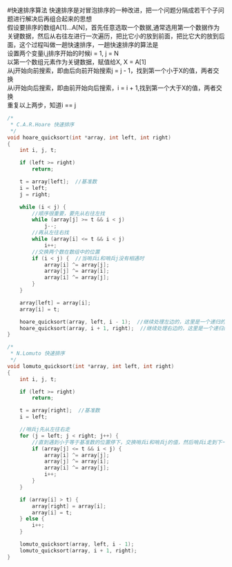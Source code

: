 #快速排序算法
快速排序是对冒泡排序的一种改进，把一个问题分隔成若干个子问题进行解决后再组合起来的思想          
假设要排序的数组A[1]...A[N]，首先任意选取一个数据,通常选用第一个数据作为关键数据，然后从右往左进行一次遍历，把比它小的放到前面，把比它大的放到后面，这个过程叫做一趟快速排序，一趟快速排序的算法是       
设置两个变量i,j排序开始的时候i = 1, j = N        
以第一个数组元素作为关键数据，赋值给X, X = A[1]         
从j开始向前搜索，即由后向前开始搜索j = j - 1，找到第一个小于X的值，两者交换         
从i开始向后搜索，即由前开始向后搜索，i = i + 1,找到第一个大于X的值，两者交换        
重复以上两步，知道i == j        


```c
/*
 * C.A.R.Hoare 快速排序
 */
void hoare_quicksort(int *array, int left, int right)
{
	int i, j, t;

	if (left >= right)
		return;

	t = array[left];  //基准数
	i = left;
	j = right;

	while (i < j) {
		//顺序很重要，要先从右往左找
		while (array[j] >= t && i < j)
			j--;
		//再从左往右找
		while (array[i] <= t && i < j)
			i++;
		//交换两个数在数组中的位置
		if (i < j) {  //当哨兵i和哨兵j没有相遇时
			array[i] ^= array[j];
			array[j] ^= array[i];
			array[i] ^= array[j];
		}
	}

	array[left] = array[i];
	array[i] = t;

	hoare_quicksort(array, left, i - 1);  //继续处理左边的，这里是一个递归的过程
	hoare_quicksort(array, i + 1, right);  //继续处理右边的，这里是一个递归的过程
}
```
```c
/*
 * N.Lomuto 快速排序
 */
void lomuto_quicksort(int *array, int left, int right)
{
	int i, j, t;

	if (left >= right)
		return;

	t = array[right];  //基准数
	i = left;

	//哨兵j先从左往右走
	for (j = left; j < right; j++) {
		//直到遇到小于等于基准数的位置停下，交换哨兵i和哨兵j的值，然后哨兵i走到下一步
		if (array[j] <= t && i < j) {
			array[i] ^= array[j];
			array[j] ^= array[i];
			array[i] ^= array[j];
			i++;
		}
	}

	if (array[i] > t) {
		array[right] = array[i];
		array[i] = t;
	} else {
		i++;
	}

	lomuto_quicksort(array, left, i - 1);
	lomuto_quicksort(array, i + 1, right);
}
```